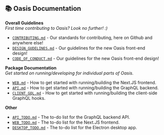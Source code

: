 ## 📚 Oasis Documentation

**Overall Guidelines**
<br>_First time contributing to Oasis? Look no further! :)_

- [`CONTRIBUTING.md`](guidelines/CONTRIBUTING.md) - Our standards for contributing, here on Github and anywhere else!
- [`DESIGN_GUDELINES.md`](guidelines/DESIGN_GUIDELINES.md) - Our guidelines for the new Oasis front-end design!
- [`CODE_OF_CONDUCT.md`](guidelines/CODE_OF_CONDUCT.md) - Our guidelines for the new Oasis front-end design!

**Package Documentation**
<br>_Get started on running/developing for individual parts of Oasis._

- [`WEB.md`](packages/WEB.md) - How to get started with running/building the Next.JS frontend.
- [`API.md`](packages/API.md) - How to get started with running/building the GraphQL backend.
- [`CLIENT_GQL.md`](packages/CLIENT_GQL.md) - How to get started with running/building the client-side GraphQL hooks.

**Other**

- [`API_TODO.md`](todo/API_TODO.md) - The to-do list for the GraphQL backend API.
- [`WEB_TODO.md`](todo/WEB_TODO.md) - The to-do list for the Next.JS frontend.
- [`DESKTOP_TODO.md`](todo/DESKTOP_TODO.md) - The to-do list for the Electron desktop app.
